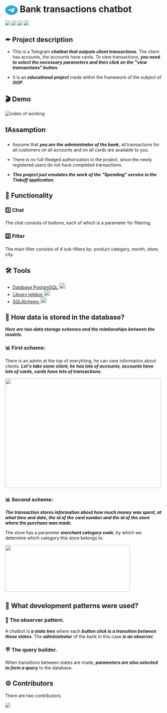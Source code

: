 <h1><img align="center" src="https://github.com/Rudadadadada/rudadadadada/blob/master/icons/Telegram.svg" alt="rudadadadada" height="30" width="40" /> Bank transactions chatbot</h1>

<a href="https://www.python.org/"><img src="https://img.shields.io/badge/python-3.11-brightgreen"></a>
<a href="https://postgresql.org"><img src="https://img.shields.io/badge/Powered%20by-PostgreSQL-blue.svg"/></a>
<a href="https://pypi.org/project/pyTelegramBotAPI/"><img src="https://img.shields.io/badge/Powered%20by-telebot-blue"></a>
<a href="https://www.sqlalchemy.org/"><img src="https://img.shields.io/badge/Powered%20by-SQLAlchemy-red"></a>

## ✒ Project description

- This is a Telegram ***chatbot that outputs client transactions.*** The client has accounts, the accounts have cards. To view transactions, ***you need to select the necessary parameters and then click on the "view transactions" button.***

- It is an ***educational project*** made within the framework of the subject of ***OOP***. 

## 🎬 Demo

![video of working](https://user-images.githubusercontent.com/57627872/210226228-2594a53a-e7e9-40ce-b33e-dac2fbb0e702.gif)

## ❗️Assamption

- Assume that ***you are the administrator of the bank***, all transactions for all customers on all accounts and on all cards are available to you. 

- There is no full-fledged authorization in the project, since the newly registered users do not have completed transactions.

- ***This project just emulates the work of the "Spending" service in the Tinkoff application.***

## 🧩 Functionality

### 1️⃣ Chat

The chat consists of buttons, each of which is a parameter for filtering.

### 2️⃣ Filter

The main filter consists of 4 sub-filters by: product category, month, store, city.

## 🛠️ Tools
- <a href="https://www.postgresql.org/">Database PostgreSQL <img src="https://user-images.githubusercontent.com/57627872/213761059-d18cd77b-29b9-4e20-8f14-3efb384594de.png" height="20" width="20"></a>
- <a href="https://pypi.org/project/pyTelegramBotAPI/">Library telebot <img src="https://user-images.githubusercontent.com/57627872/213766820-75929ee4-6ec0-449e-9d6a-93615fbadb52.png" height="20" width="20"></a>
- <a href="https://www.sqlalchemy.org/">SQLAlchemy <img src="https://user-images.githubusercontent.com/57627872/213767906-ed3861b2-dd7b-4fa4-b626-4808e3b67a13.png" height= "20" width="20"></a>

## 🧮 How data is stored in the database?
***Here are two data storage schemes and the relationships between the models.***

### 📊 First scheme:

There is an admin at the top of everything, he can view information about clients. ***Let's take some client, he has lots of accounts, accounts have lots of cards, cards have lots of transactions.***

<img src="https://user-images.githubusercontent.com/57627872/212759769-a12e421f-786b-4426-a3fb-6176452d8265.png" height="350" width="500">


### 📊 Second scheme:

***The transaction stores information about how much money was spent, at what time and date, the id of the card number and the id of the store where the purchase was made.*** 

The store has a parameter ***merchant category code***, by which we determine which category this store belongs to.

<img src="https://user-images.githubusercontent.com/57627872/212759935-a8ffbf1b-a6e2-475b-8c5f-fbaab46a546f.png" height="150" width="400">

## 📄 What development patterns were used?

### 👀 The observer pattern.

A chatbot is ***a state tree*** where each ***button click is a transition between these states***. The ***administrator*** of the bank in this case ***is an observer***.

### 🪧 The query builder.

When transitions between states are made, ***parameters are also selected to form a query*** to the database.

## ⚙️ Contributors
There are two contributors:

<a href = "https://github.com/rudadadadada/bank_transactions/graphs/contributors">
<img src = "https://contrib.rocks/image?repo=rudadadadada/bank_transactions"/>
</a>
